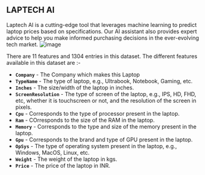 ## **LAPTECH AI**
Laptech AI is a cutting-edge tool that leverages machine learning to predict laptop prices based on specifications. Our AI assistant also provides expert advice to help you make informed purchasing decisions in the ever-evolving tech market.
![image](https://github.com/user-attachments/assets/0edde99e-369b-42ad-aa96-1444af84480d)


There are 11 features and 1304 entries in this dataset. The different features available in this dataset are :-

- **`Company`** - The Company which makes this Laptop
- **`TypeName`** - The type of laptop, e.g., Ultrabook, Notebook, Gaming, etc.
- **`Inches`** - The size/width of the laptop in inches.
- **`ScreenResolution`** - The type of screen of the laptop, e.g., IPS, HD, FHD, etc, whether it is touchscreen or not, and the resolution of the screen in pixels.
- **`Cpu`** - Corresponds to the type of processor present in the laptop.
- **`Ram`** - COrresponds to the size of the RAM in the laptop.
- **`Memory`** - Corresponds to the type and size of the memory present in the laptop.
- **`Gpu`** - Corresponds to the brand and type of GPU present in the laptop.
- **`OpSys`** - The type of operating system present in the laptop, e.g., Windows, MacOS, Linux, etc.
- **`Weight`** - The weight of the laptop in kgs.
- **`Price`** - The price of the laptop in INR.
